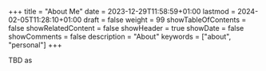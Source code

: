 +++
title = "About Me"
date = 2023-12-29T11:58:59+01:00
lastmod = 2024-02-05T11:28:10+01:00
draft = false
weight = 99
showTableOfContents = false
showRelatedContent = false
showHeader = true
showDate = false
showComments = false
description = "About"
keywords = ["about", "personal"]
+++

TBD
as
